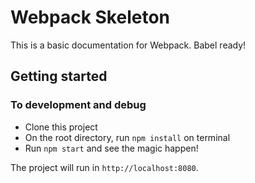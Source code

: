 # Webpack Skeleton #

This is a basic documentation for Webpack. Babel ready!

## Getting started ##
### To development and debug ###
* Clone this project
* On the root directory, run `npm install` on terminal
* Run `npm start` and see the magic happen!

The project will run in `http://localhost:8080`.
